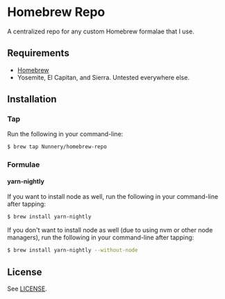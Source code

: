 # Homebrew Repo
A centralized repo for any custom Homebrew formalae that I use.

## Requirements

* [Homebrew](https://github.com/Homebrew/brew)
* Yosemite, El Capitan, and Sierra. Untested everywhere else.

## Installation
### Tap

Run the following in your command-line:

```sh
$ brew tap Nunnery/homebrew-repo
```

### Formulae
#### yarn-nightly

If you want to install node as well, run the following in your command-line after tapping:

```sh
$ brew install yarn-nightly
```

If you don't want to install node as well (due to using nvm or other node managers), run the following in your command-line after tapping:

```sh
$ brew install yarn-nightly --without-node
```

## License

See [LICENSE](LICENSE).
